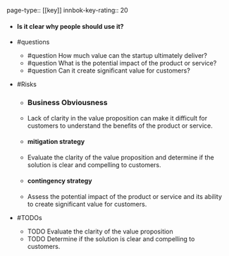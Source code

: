 page-type:: [[key]]
innbok-key-rating:: 20
- #### Is it clear why people should use it?
- #questions
  - #question How much value can the startup ultimately deliver?
  - #question What is the potential impact of the product or service?
  - #question Can it create significant value for customers?
- #Risks

  - ### Business Obviousness
  - Lack of clarity in the value proposition can make it difficult for customers to understand the benefits of the product or service.
  - #### mitigation strategy
  - Evaluate the clarity of the value proposition and determine if the solution is clear and compelling to customers.
  - #### contingency strategy
  - Assess the potential impact of the product or service and its ability to create significant value for customers.
- #TODOs
  - TODO Evaluate the clarity of the value proposition
  - TODO  Determine if the solution is clear and compelling to customers.



